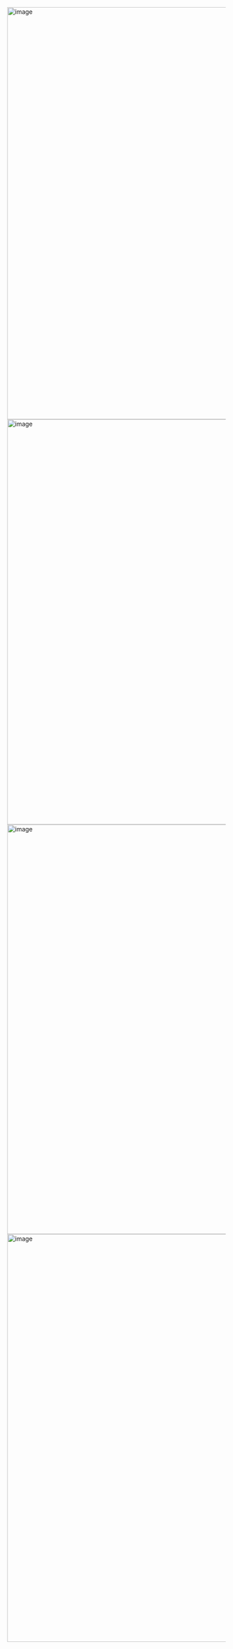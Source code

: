 <img width="951" alt="image" src="https://github.com/user-attachments/assets/b5bc3405-d1cd-4c25-bc31-5a2724f96dfa" />
<img width="935" alt="image" src="https://github.com/user-attachments/assets/e7dba897-ecfe-4e0a-938e-96bc52f6e5a8" />
<img width="945" alt="image" src="https://github.com/user-attachments/assets/2858a58e-323d-4a9d-afeb-0342bb0a4323" />
<img width="941" alt="image" src="https://github.com/user-attachments/assets/4a0a0f50-c353-46f0-8d01-8284b93a56b2" />
